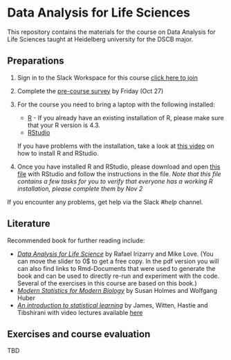 # Data Analysis for Life Sciences 
This repository contains the materials for the course on Data Analysis for Life Sciences taught at Heidelberg university for the DSCB major.

## Preparations
1. Sign in to the Slack Workspace for this course [click here to join](https://join.slack.com/t/data-analysis-dscb/shared_invite/zt-24ledzuk1-6uAvJVzuEnSHHHVa0ruKhg)
2. Complete the [pre-course survey](https://forms.gle/cC6bLCsXwP7DNBLz9) by Friday (Oct 27)
3. For the course you need to bring a laptop with the following installed:
	- [R](https://cran.r-project.org/) - If you already have an existing installation of R, please make sure that your R version is 4.3.
	- [RStudio](https://posit.co/products/open-source/rstudio/)
  
	If you have problems with the installation, take a look at [this video](https://www.youtube.com/watch?v=p8F_wreHTzw) on how to install R and RStudio.

4. Once you have installed R and RStudio, please download and open [this file](exercises/0_preparations.Rmd) with RStudio and follow the instructions in the file. *Note that this file contains a few tasks for you to verify that everyone has a working R installation, please complete them by Nov 2*

If you encounter any problems, get help via the Slack *#help* channel.


## Literature
Recommended book for further reading include:
- [*Data Analysis for Life Science*](https://leanpub.com/dataanalysisforthelifesciences) by Rafael Irizarry and Mike Love. (You can move the slider to 0$ to get a free copy. In the pdf version you will can also find links to Rmd-Documents that were used to generate the book and can be used to directly re-run and experiment with the code. Several of the exercises in this course are based on this book.)
- [*Modern Statistics for Modern Biology*](https://www.huber.embl.de/msmb/) by Susan Holmes and Wolfgang Huber
- [*An introduction to statistical learning*](https://www.statlearning.com/) by James, Witten, Hastie and Tibshirani with video lectures available [here](https://www.youtube.com/playlist?list=PLOg0ngHtcqbPTlZzRHA2ocQZqB1D_qZ5V)

## Exercises and course evaluation
TBD
